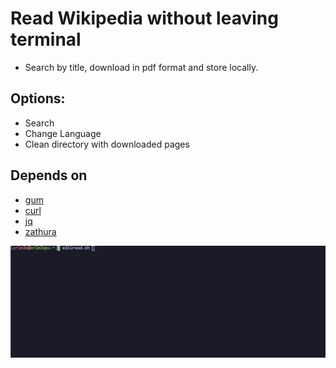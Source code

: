 # Read Wikipedia without leaving terminal
- Search by title, download in pdf format and store locally.

## Options:
- Search
- Change Language
- Clean directory with downloaded pages

## Depends on
- [gum](https://github.com/charmbracelet/gum)
- [curl](https://curl.se/)
- [jq](https://jqlang.github.io/jq/)
- [zathura](https://pwmt.org/projects/zathura/)

![example](example.gif)
